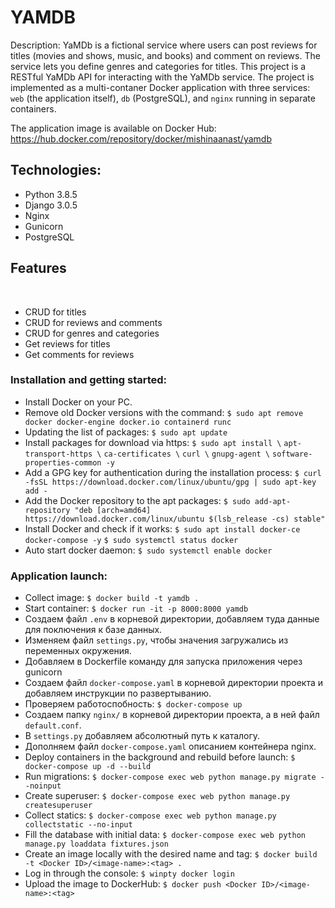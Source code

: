 # YAMDB
Description:
YaMDb is a fictional service where users can post reviews for titles (movies and shows, music, and books) and comment on reviews. The service lets you define genres and categories for titles.
​
This project is a RESTful YaMDb API for interacting with the YaMDb service. The project is implemented as a multi-contaner Docker application with three services: `web` (the application itself), `db` (PostgreSQL), and `nginx` running in separate containers.

The application image is available on Docker Hub:
https://hub.docker.com/repository/docker/mishinaanast/yamdb
​
## Technologies:
- Python 3.8.5
- Django 3.0.5
- Nginx
- Gunicorn
- PostgreSQL

## Features
​
- CRUD for titles
- CRUD for reviews and comments
- CRUD for genres and categories
- Get reviews for titles
- Get comments for reviews

### Installation and getting started:
- Install Docker on your PC.
- Remove old Docker versions with the command:
```$ sudo apt remove docker docker-engine docker.io containerd runc```
- Updating the list of packages:
```$ sudo apt update```
- Install packages for download via https:
```$ sudo apt install \```
  ```apt-transport-https \```
  ```ca-certificates \```
  ```curl \```
  ```gnupg-agent \```
  ```software-properties-common -y```
- Add a GPG key for authentication during the installation process:
```$ curl -fsSL https://download.docker.com/linux/ubuntu/gpg | sudo apt-key add -```
- Add the Docker repository to the apt packages:
```$ sudo add-apt-repository "deb [arch=amd64] https://download.docker.com/linux/ubuntu $(lsb_release -cs) stable"```
- Install Docker and check if it works:
```$ sudo apt install docker-ce docker-compose -y```
```$ sudo systemctl status docker```
- Auto start docker daemon:
```$ sudo systemctl enable docker```

### Application launch:
- Collect image:
```$ docker build -t yamdb .```
- Start container:
```$ docker run -it -p 8000:8000 yamdb```
- Создаем файл `````.env````` в корневой директории, добавляем туда данные для поключения к базе данных.
- Изменяем файл ```settings.py```, чтобы значения загружались из переменных окружения.
- Добавляем в Dockerfile команду для запуска приложения через gunicorn
- Создаем файл ```docker-compose.yaml``` в корневой директории проекта и добавляем инструкции по развертыванию.
- Проверяем работоспобность:
```$ docker-compose up```
- Создаем папку ```nginx/``` в корневой директории проекта, а в ней файл ```default.conf```. 
- В ```settings.py``` добавляем абсолютный путь к каталогу.
- Дополняем файл ```docker-compose.yaml``` описанием контейнера nginx.
- Deploy containers in the background and rebuild before launch:
```$ docker-compose up -d --build```
- Run migrations:
```$ docker-compose exec web python manage.py migrate --noinput```
- Create superuser:
```$ docker-compose exec web python manage.py createsuperuser```
- Collect statics:
```$ docker-compose exec web python manage.py collectstatic --no-input```
- Fill the database with initial data:
```$ docker-compose exec web python manage.py loaddata fixtures.json```
- Create an image locally with the desired name and tag:
```$ docker build -t <Docker ID>/<image-name>:<tag> .```
- Log in through the console:
```$ winpty docker login```
- Upload the image to DockerHub:
```$ docker push <Docker ID>/<image-name>:<tag>```

